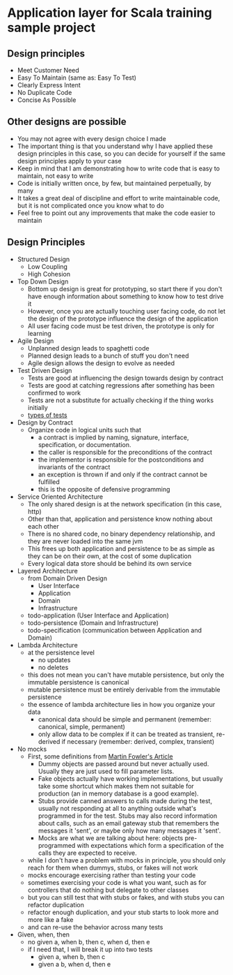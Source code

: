 # Application layer for Scala training sample project

## Design principles
- Meet Customer Need
- Easy To Maintain (same as: Easy To Test)
- Clearly Express Intent
- No Duplicate Code
- Concise As Possible

## Other designs are possible
- You may not agree with every design choice I made
- The important thing is that you understand why I have applied these design principles in this case, so you can decide for yourself if the same design principles apply to your case
- Keep in mind that I am demonstrating how to write code that is easy to maintain, not easy to write
- Code is initially written once, by few, but maintained perpetually, by many
- It takes a great deal of discipline and effort to write maintainable code, but it is not complicated once you know what to do
- Feel free to point out any improvements that make the code easier to maintain

## Design Principles
- Structured Design
    - Low Coupling
    - High Cohesion
- Top Down Design
    - Bottom up design is great for prototyping, so start there if you don't have enough information about something to know how to test drive it
    - However, once you are actually touching user facing code, do not let the design of the prototype influence the design of the application
    - All user facing code must be test driven, the prototype is only for learning
- Agile Design
    - Unplanned design leads to spaghetti code
    - Planned design leads to a bunch of stuff you don't need
    - Agile design allows the design to evolve as needed
- Test Driven Design
    - Tests are good at influencing the design towards design by contract
    - Tests are good at catching regressions after something has been confirmed to work
    - Tests are not a substitute for actually checking if the thing works initially
    - [types of tests](http://seanshubin.com/types-of-tests.svg)
- Design by Contract
    - Organize code in logical units such that
        - a contract is implied by naming, signature, interface, specification, or documentation.
        - the caller is responsible for the preconditions of the contract
        - the implementor is responsible for the postconditions and invariants of the contract
        - an exception is thrown if and only if the contract cannot be fulfilled
        - this is the opposite of defensive programming
- Service Oriented Architecture
    - The only shared design is at the network specification (in this case, http)
    - Other than that, application and persistence know nothing about each other
    - There is no shared code, no binary dependency relationship, and they are never loaded into the same jvm
    - This frees up both application and persistence to be as simple as they can be on their own, at the cost of some duplication
    - Every logical data store should be behind its own service
- Layered Architecture
    - from Domain Driven Design
        - User Interface
        - Application
        - Domain
        - Infrastructure
    - todo-application (User Interface and Application)
    - todo-persistence (Domain and Infrastructure)
    - todo-specification (communication between Application and Domain)
- Lambda Architecture
    - at the persistence level
        - no updates
        - no deletes
    - this does not mean you can't have mutable persistence, but only the immutable persistence is canonical
    - mutable persistence must be entirely derivable from the immutable persistence
    - the essence of lambda architecture lies in how you organize your data
        - canonical data should be simple and permanent (remember: canonical, simple, permanent)
        - only allow data to be complex if it can be treated as transient, re-derived if necessary (remember: derived, complex, transient)
- No mocks
    - First, some definitions from [Martin Fowler's Article](http://martinfowler.com/articles/mocksArentStubs.html)
        - Dummy objects are passed around but never actually used. Usually they are just used to fill parameter lists.
        - Fake objects actually have working implementations, but usually take some shortcut which makes them not suitable for production (an in memory database is a good example).
        - Stubs provide canned answers to calls made during the test, usually not responding at all to anything outside what's programmed in for the test. Stubs may also record information about calls, such as an email gateway stub that remembers the messages it 'sent', or maybe only how many messages it 'sent'.
        - Mocks are what we are talking about here: objects pre-programmed with expectations which form a specification of the calls they are expected to receive.
    - while I don't have a problem with mocks in principle, you should only reach for them when dummys, stubs, or fakes will not work
    - mocks encourage exercising rather than testing your code
    - sometimes exercising your code is what you want, such as for controllers that do nothing but delegate to other classes
    - but you can still test that with stubs or fakes, and with stubs you can refactor duplication
    - refactor enough duplication, and your stub starts to look more and more like a fake
    - and can re-use the behavior across many tests
- Given, when, then
    - no given a, when b, then c, when d, then e
    - if I need that, I will break it up into two tests
        - given a, when b, then c
        - given a b, when d, then e
